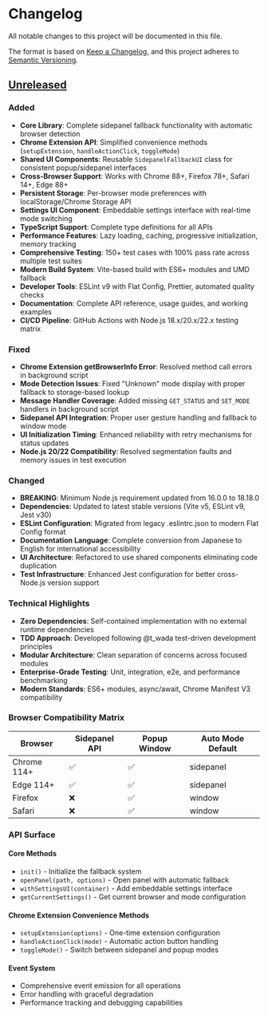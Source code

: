 # Changelog

All notable changes to this project will be documented in this file.

The format is based on [Keep a Changelog](https://keepachangelog.com/en/1.0.0/),
and this project adheres to [Semantic Versioning](https://semver.org/spec/v2.0.0.html).

## [Unreleased]

### Added

- **Core Library**: Complete sidepanel fallback functionality with automatic browser detection
- **Chrome Extension API**: Simplified convenience methods (`setupExtension`, `handleActionClick`, `toggleMode`)
- **Shared UI Components**: Reusable `SidepanelFallbackUI` class for consistent popup/sidepanel interfaces
- **Cross-Browser Support**: Works with Chrome 88+, Firefox 78+, Safari 14+, Edge 88+
- **Persistent Storage**: Per-browser mode preferences with localStorage/Chrome Storage API
- **Settings UI Component**: Embeddable settings interface with real-time mode switching
- **TypeScript Support**: Complete type definitions for all APIs
- **Performance Features**: Lazy loading, caching, progressive initialization, memory tracking
- **Comprehensive Testing**: 150+ test cases with 100% pass rate across multiple test suites
- **Modern Build System**: Vite-based build with ES6+ modules and UMD fallback
- **Developer Tools**: ESLint v9 with Flat Config, Prettier, automated quality checks
- **Documentation**: Complete API reference, usage guides, and working examples
- **CI/CD Pipeline**: GitHub Actions with Node.js 18.x/20.x/22.x testing matrix

### Fixed

- **Chrome Extension getBrowserInfo Error**: Resolved method call errors in background script
- **Mode Detection Issues**: Fixed "Unknown" mode display with proper fallback to storage-based lookup
- **Message Handler Coverage**: Added missing `GET_STATUS` and `SET_MODE` handlers in background script
- **Sidepanel API Integration**: Proper user gesture handling and fallback to window mode
- **UI Initialization Timing**: Enhanced reliability with retry mechanisms for status updates
- **Node.js 20/22 Compatibility**: Resolved segmentation faults and memory issues in test execution

### Changed

- **BREAKING**: Minimum Node.js requirement updated from 16.0.0 to 18.18.0
- **Dependencies**: Updated to latest stable versions (Vite v5, ESLint v9, Jest v30)
- **ESLint Configuration**: Migrated from legacy .eslintrc.json to modern Flat Config format
- **Documentation Language**: Complete conversion from Japanese to English for international accessibility
- **UI Architecture**: Refactored to use shared components eliminating code duplication
- **Test Infrastructure**: Enhanced Jest configuration for better cross-Node.js version support

### Technical Highlights

- **Zero Dependencies**: Self-contained implementation with no external runtime dependencies
- **TDD Approach**: Developed following @t_wada test-driven development principles
- **Modular Architecture**: Clean separation of concerns across focused modules
- **Enterprise-Grade Testing**: Unit, integration, e2e, and performance benchmarking
- **Modern Standards**: ES6+ modules, async/await, Chrome Manifest V3 compatibility

### Browser Compatibility Matrix

| Browser     | Sidepanel API | Popup Window | Auto Mode Default |
|-------------|---------------|--------------|-------------------|
| Chrome 114+ | ✅            | ✅           | sidepanel         |
| Edge 114+   | ✅            | ✅           | sidepanel         |
| Firefox     | ❌            | ✅           | window            |
| Safari      | ❌            | ✅           | window            |

### API Surface

#### Core Methods
- `init()` - Initialize the fallback system
- `openPanel(path, options)` - Open panel with automatic fallback
- `withSettingsUI(container)` - Add embeddable settings interface
- `getCurrentSettings()` - Get current browser and mode configuration

#### Chrome Extension Convenience Methods
- `setupExtension(options)` - One-time extension configuration
- `handleActionClick(mode)` - Automatic action button handling
- `toggleMode()` - Switch between sidepanel and popup modes

#### Event System
- Comprehensive event emission for all operations
- Error handling with graceful degradation
- Performance tracking and debugging capabilities

[Unreleased]: https://github.com/touyou/sidepanel-fallback/compare/HEAD...HEAD
